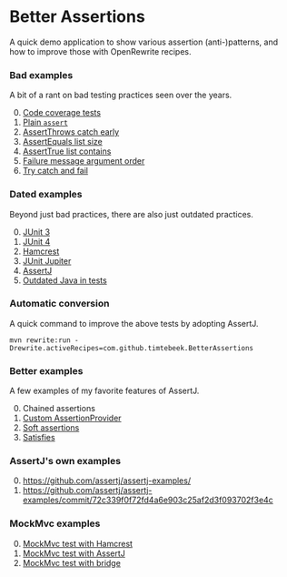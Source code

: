 # Better Assertions

A quick demo application to show various assertion (anti-)patterns, and how to improve those with OpenRewrite recipes.

### Bad examples

A bit of a rant on bad testing practices seen over the years.

0. [Code coverage tests](src/test/java/com/github/timtebeek/betterassertions/coverage/CoverageTest.java)
0. [Plain `assert`](src/test/java/com/github/timtebeek/betterassertions/plain/PlainAssert.java) 
0. [AssertThrows catch early](src/test/java/com/github/timtebeek/betterassertions/junit5/AssertThrowsCatchTest.java)
0. [AssertEquals list size](src/test/java/com/github/timtebeek/betterassertions/junit5/AssertListSize.java)
0. [AssertTrue list contains](src/test/java/com/github/timtebeek/betterassertions/junit5/AssertListContains.java)
0. [Failure message argument order](src/test/java/com/github/timtebeek/betterassertions/junit5/ArgumentOrderTest.java)
0. [Try catch and fail](src/test/java/com/github/timtebeek/betterassertions/junit5/TryCatchFailTest.java)

### Dated examples

Beyond just bad practices, there are also just outdated practices.

0. [JUnit 3](src/test/java/com/github/timtebeek/betterassertions/junit3/JUnitThreeTest.java)
0. [JUnit 4](src/test/java/com/github/timtebeek/betterassertions/junit4/JUnitFourTest.java)
0. [Hamcrest](src/test/java/com/github/timtebeek/betterassertions/junit3/JUnitThreeTest.java)
0. [JUnit Jupiter](src/test/java/com/github/timtebeek/betterassertions/junit5/JUnitJupiterTest.java)
0. [AssertJ](src/test/java/com/github/timtebeek/betterassertions/assertj/AssertJTest.java)
0. [Outdated Java in tests](src/test/java/com/github/timtebeek/betterassertions/junit5/TextBlockTest.java)

### Automatic conversion

A quick command to improve the above tests by adopting AssertJ. 

```shell
mvn rewrite:run -Drewrite.activeRecipes=com.github.timtebeek.BetterAssertions
```

### Better examples

A few examples of my favorite features of AssertJ.

0. Chained assertions
0. [Custom AssertionProvider](src/test/java/com/github/timtebeek/betterassertions/assertj/AssertThatBookTest.java)
0. [Soft assertions](src/test/java/com/github/timtebeek/betterassertions/assertj/AssertSoftlyTest.java)
0. [Satisfies](src/test/java/com/github/timtebeek/betterassertions/assertj/SatisfiesTest.java)

### AssertJ's own examples
0. https://github.com/assertj/assertj-examples/
0. https://github.com/assertj/assertj-examples/commit/72c339f0f72fd4a6e903c25af2d3f093702f3e4c

### MockMvc examples

0. [MockMvc test with Hamcrest](src/test/java/com/github/timtebeek/betterassertions/mockmvc/BundleControllerOldTest.java)
0. [MockMvc test with AssertJ](src/test/java/com/github/timtebeek/betterassertions/mockmvc/BundleControllerNewTest.java)
0. [MockMvc test with bridge](src/test/java/com/github/timtebeek/betterassertions/mockmvc/BundleControllerBridgeTest.java)